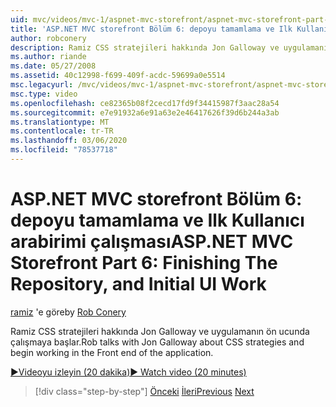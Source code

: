 ```yaml
---
uid: mvc/videos/mvc-1/aspnet-mvc-storefront/aspnet-mvc-storefront-part-6-finishing-the-repository-and-initial-ui-work
title: 'ASP.NET MVC storefront Bölüm 6: depoyu tamamlama ve Ilk Kullanıcı arabirimi Işi | Microsoft Docs'
author: robconery
description: Ramiz CSS stratejileri hakkında Jon Galloway ve uygulamanın ön ucunda çalışmaya başlar.
ms.author: riande
ms.date: 05/27/2008
ms.assetid: 40c12998-f699-409f-acdc-59699a0e5514
msc.legacyurl: /mvc/videos/mvc-1/aspnet-mvc-storefront/aspnet-mvc-storefront-part-6-finishing-the-repository-and-initial-ui-work
msc.type: video
ms.openlocfilehash: ce82365b08f2cecd17fd9f34415987f3aac28a54
ms.sourcegitcommit: e7e91932a6e91a63e2e46417626f39d6b244a3ab
ms.translationtype: MT
ms.contentlocale: tr-TR
ms.lasthandoff: 03/06/2020
ms.locfileid: "78537718"
---
```

# <a name="aspnet-mvc-storefront-part-6-finishing-the-repository-and-initial-ui-work"></a><span data-ttu-id="e28f6-103">ASP.NET MVC storefront Bölüm 6: depoyu tamamlama ve Ilk Kullanıcı arabirimi çalışması</span><span class="sxs-lookup"><span data-stu-id="e28f6-103">ASP.NET MVC Storefront Part 6: Finishing The Repository, and Initial UI Work</span></span>

<span data-ttu-id="e28f6-104">[ramiz](https://github.com/robconery) 'e göre</span><span class="sxs-lookup"><span data-stu-id="e28f6-104">by [Rob Conery](https://github.com/robconery)</span></span>

<span data-ttu-id="e28f6-105">Ramiz CSS stratejileri hakkında Jon Galloway ve uygulamanın ön ucunda çalışmaya başlar.</span><span class="sxs-lookup"><span data-stu-id="e28f6-105">Rob talks with Jon Galloway about CSS strategies and begin working in the Front end of the application.</span></span>

[<span data-ttu-id="e28f6-106">&#9654;Videoyu izleyin (20 dakika)</span><span class="sxs-lookup"><span data-stu-id="e28f6-106">&#9654; Watch video (20 minutes)</span></span>](https://channel9.msdn.com/Blogs/ASP-NET-Site-Videos/aspnet-mvc-storefront-part-6-finishing-the-repository-and-initial-ui-work)

> [!div class="step-by-step"]
> <span data-ttu-id="e28f6-107">[Önceki](aspnet-mvc-storefront-part-5-globalization.md)
> [İleri](aspnet-mvc-storefront-part-7-routing-and-ui-work.md)</span><span class="sxs-lookup"><span data-stu-id="e28f6-107">[Previous](aspnet-mvc-storefront-part-5-globalization.md)
[Next](aspnet-mvc-storefront-part-7-routing-and-ui-work.md)</span></span>
